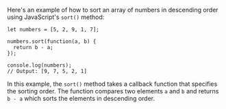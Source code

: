 Here's an example of how to sort an array of numbers in descending order using JavaScript's `sort()` method:

```
let numbers = [5, 2, 9, 1, 7];

numbers.sort(function(a, b) {
  return b - a;
});

console.log(numbers);
// Output: [9, 7, 5, 2, 1]
```

In this example, the `sort()` method takes a callback function that specifies the sorting order. The function compares two elements `a` and `b` and returns `b - a` which sorts the elements in descending order.
